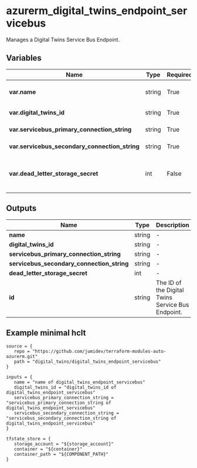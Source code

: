 # azurerm_digital_twins_endpoint_servicebus

Manages a Digital Twins Service Bus Endpoint.

## Variables

| Name | Type | Required? |  Description |
| ---- | ---- | --------- |  ----------- |
| **var.name** | string | True | The name which should be used for this Digital Twins Service Bus Endpoint. Changing this forces a new Digital Twins Service Bus Endpoint to be created. | 
| **var.digital_twins_id** | string | True | The ID of the Digital Twins Instance. Changing this forces a new Digital Twins Service Bus Endpoint to be created. | 
| **var.servicebus_primary_connection_string** | string | True | The primary connection string of the Service Bus Topic Authorization Rule with a minimum of `send` permission. . | 
| **var.servicebus_secondary_connection_string** | string | True | The secondary connection string of the Service Bus Topic Authorization Rule with a minimum of `send` permission. | 
| **var.dead_letter_storage_secret** | int | False | The storage secret of the dead-lettering, whose format is `https://<storageAccountname>.blob.core.windows.net/<containerName>?<SASToken>`. When an endpoint can't deliver an event within a certain time period or after trying to deliver the event a certain number of times, it can send the undelivered event to a storage account. | 



## Outputs

| Name | Type | Description |
| ---- | ---- | --------- | 
| **name** | string  | - | 
| **digital_twins_id** | string  | - | 
| **servicebus_primary_connection_string** | string  | - | 
| **servicebus_secondary_connection_string** | string  | - | 
| **dead_letter_storage_secret** | int  | - | 
| **id** | string  | The ID of the Digital Twins Service Bus Endpoint. | 

## Example minimal hclt

```hcl
source = {
   repo = "https://github.com/jumidev/terraform-modules-auto-azurerm.git" 
   path = "digital_twins/digital_twins_endpoint_servicebus" 
}

inputs = {
   name = "name of digital_twins_endpoint_servicebus" 
   digital_twins_id = "digital_twins_id of digital_twins_endpoint_servicebus" 
   servicebus_primary_connection_string = "servicebus_primary_connection_string of digital_twins_endpoint_servicebus" 
   servicebus_secondary_connection_string = "servicebus_secondary_connection_string of digital_twins_endpoint_servicebus" 
}

tfstate_store = {
   storage_account = "${storage_account}" 
   container = "${container}" 
   container_path = "${COMPONENT_PATH}" 
}


```